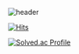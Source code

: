 ![header](https://capsule-render.vercel.app/api?type=waving&color=00ACEE&height=300&section=header&text=DonghaeKim&fontSize=70&fontColor=FFFFFF&animation=fadeIn&fontAlignY=38&descAlignY=55&descAlign=80)

[![Hits](https://hits.seeyoufarm.com/api/count/incr/badge.svg?url=https%3A%2F%2Fgithub.com%2Fhector-kim&count_bg=%2348D4E1&title_bg=%23D95F5F&icon=&icon_color=%23E7E7E7&title=hits&edge_flat=false)](https://hits.seeyoufarm.com)

[![Solved.ac Profile](http://mazassumnida.wtf/api/v2/generate_badge?boj=EastSea)](https://solved.ac/EastSea/)
